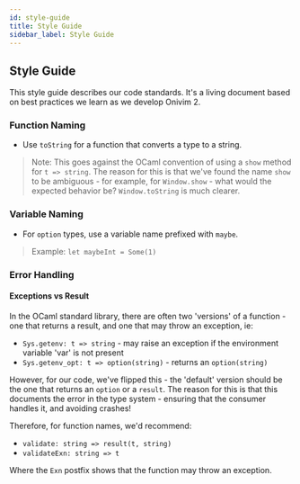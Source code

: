 ```yaml
---
id: style-guide
title: Style Guide
sidebar_label: Style Guide
---
```


## Style Guide

This style guide describes our code standards. It's a living document based on best practices we learn as we develop Onivim 2.

### Function Naming

- Use `toString` for a function that converts a type to a string.

> Note: This goes against the OCaml convention of using a `show` method for `t => string`. The reason for this is that we've found the name `show` to be ambiguous - for example, for `Window.show` - what would the expected behavior be? `Window.toString` is much clearer.

### Variable Naming

- For `option` types, use a variable name prefixed with `maybe`.

> Example: `let maybeInt = Some(1)`

### Error Handling

#### Exceptions vs Result

In the OCaml standard library, there are often two 'versions' of a function - one that returns a result, and one that may throw an exception, ie:

- `Sys.getenv: t => string` - may raise an exception if the environment variable 'var' is not present
- `Sys.getenv_opt: t => option(string)` - returns an `option(string)`

However, for our code, we've flipped this - the 'default' version should be the one that returns an `option` or a `result`. The reason for this is that this documents the error in the type system - ensuring that the consumer handles it, and avoiding crashes!

Therefore, for function names, we'd recommend:

- `validate: string => result(t, string)`
- `validateExn: string => t`

Where the `Exn` postfix shows that the function may throw an exception.
